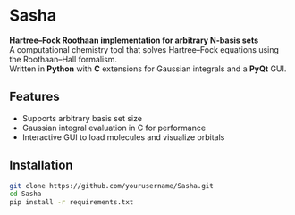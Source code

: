 # Sasha

**Hartree–Fock Roothaan implementation for arbitrary N-basis sets**  
A computational chemistry tool that solves Hartree–Fock equations using the Roothaan–Hall formalism.  
Written in **Python** with **C** extensions for Gaussian integrals and a **PyQt** GUI.

## Features
- Supports arbitrary basis set size
- Gaussian integral evaluation in C for performance
- Interactive GUI to load molecules and visualize orbitals

## Installation
```bash
git clone https://github.com/yourusername/Sasha.git
cd Sasha
pip install -r requirements.txt
